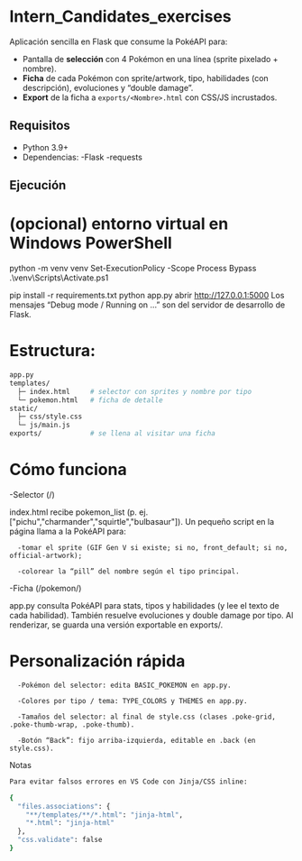 # Intern_Candidates_exercises
Aplicación sencilla en Flask que consume la PokéAPI para:
- Pantalla de **selección** con 4 Pokémon en una línea (sprite pixelado + nombre).
- **Ficha** de cada Pokémon con sprite/artwork, tipo, habilidades (con descripción), evoluciones y “double damage”.
- **Export** de la ficha a `exports/<Nombre>.html` con CSS/JS incrustados.

## Requisitos

- Python 3.9+
- Dependencias:
   -Flask
   -requests
## Ejecución

# (opcional) entorno virtual en Windows PowerShell
python -m venv venv
Set-ExecutionPolicy -Scope Process Bypass
.\venv\Scripts\Activate.ps1

pip install -r requirements.txt
python app.py
abrir http://127.0.0.1:5000
Los mensajes “Debug mode / Running on …” son del servidor de desarrollo de Flask.

# Estructura:
```bash
app.py
templates/
  ├─ index.html     # selector con sprites y nombre por tipo
  └─ pokemon.html   # ficha de detalle
static/
  ├─ css/style.css
  └─ js/main.js
exports/            # se llena al visitar una ficha
```
# Cómo funciona

-Selector (/)

   index.html recibe pokemon_list (p. ej. ["pichu","charmander","squirtle","bulbasaur"]).
   Un pequeño script en la página llama a la PokéAPI para:

      -tomar el sprite (GIF Gen V si existe; si no, front_default; si no, official-artwork);
      
      -colorear la “pill” del nombre según el tipo principal.

-Ficha (/pokemon/<name>)

   app.py consulta PokéAPI para stats, tipos y habilidades (y lee el texto de cada habilidad).
   También resuelve evoluciones y double damage por tipo.
   Al renderizar, se guarda una versión exportable en exports/.

# Personalización rápida

      -Pokémon del selector: edita BASIC_POKEMON en app.py.
      
      -Colores por tipo / tema: TYPE_COLORS y THEMES en app.py.
      
      -Tamaños del selector: al final de style.css (clases .poke-grid, .poke-thumb-wrap, .poke-thumb).
      
      -Botón “Back”: fijo arriba-izquierda, editable en .back (en style.css).

Notas
```bash
Para evitar falsos errores en VS Code con Jinja/CSS inline:

{
  "files.associations": {
    "**/templates/**/*.html": "jinja-html",
    "*.html": "jinja-html"
  },
  "css.validate": false
}
```
